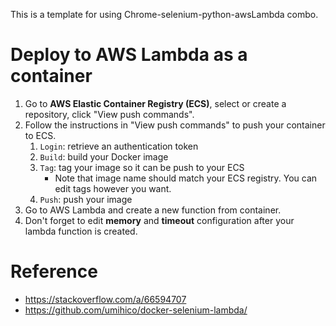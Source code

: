 This is a template for using Chrome-selenium-python-awsLambda combo.

# Deploy to AWS Lambda as a container
1. Go to **AWS Elastic Container Registry (ECS)**, select or create a repository, click "View push commands".
2. Follow the instructions in "View push commands" to push your container to ECS.
    1. `Login`: retrieve an authentication token
    2. `Build`: build your Docker image
    3. `Tag`: tag your image so it can be push to your ECS
        - Note that image name should match your ECS registry. You can edit tags however you want.
    4. `Push`: push your image
3. Go to AWS Lambda and create a new function from container.
4. Don't forget to edit **memory** and **timeout** configuration after your lambda function is created.

# Reference
- https://stackoverflow.com/a/66594707
- https://github.com/umihico/docker-selenium-lambda/